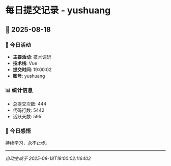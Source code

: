 # 每日提交记录 - yushuang

## 📅 2025-08-18

### 🎯 今日活动
- **主要活动**: 技术调研
- **技术栈**: Vue
- **提交时间**: 19:00:02
- **账号**: yushuang

### 📊 统计信息
- 总提交次数: 444
- 代码行数: 5442
- 活跃天数: 595

### 💭 今日感悟
持续学习，永不止步。

---
*自动生成于 2025-08-18T19:00:02.116402*
